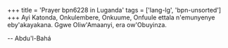 +++
title = 'Prayer bpn6228 in Luganda'
tags = ['lang-lg', 'bpn-unsorted']
+++
Ayi Katonda, Onkulembere, Onkuume, Onfuule ettala n'emunyenye eby'akayakana.  Ggwe Oliw'Amaanyi, era ow'Obuyinza.

-- Abdu'l-Bahá
